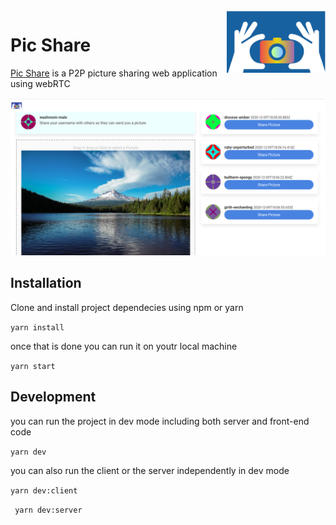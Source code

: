 <a href="https://pic-p2p-share.herokuapp.com">
    <img src="img/logo.png" alt="Pic Share logo" title="Pic Share" align="right" height="100" />
</a>

Pic Share
======================


[Pic Share](https://pic-p2p-share.herokuapp.com) is a P2P picture sharing web application using webRTC

[![Aimeos TYPO3 demo](img/screenshot-1.png)](https://pic-p2p-share.herokuapp.com)


## Installation

Clone and install project dependecies using npm or yarn 

`` yarn install ``

once that is done you can run it on youtr local machine

`` yarn start ``

## Development

you can run the project in dev mode including both server and front-end code

`` yarn dev ``

you can also run the client or the server independently in dev mode

`` yarn dev:client ``

`` yarn dev:server``
